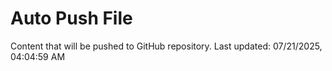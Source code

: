 # Auto Push File

Content that will be pushed to GitHub repository.
Last updated: 07/21/2025, 04:04:59 AM